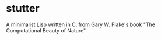 # stutter
A minimalist Lisp written in C, from Gary W. Flake's book "The Computational Beauty of Nature"

